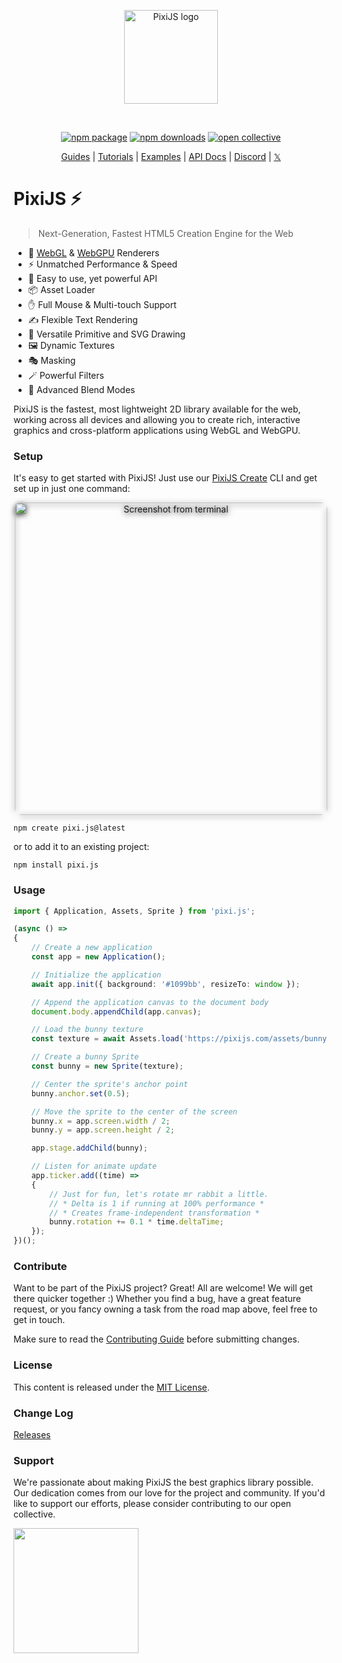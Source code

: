 <p align="center">
  <a href="https://pixijs.com" target="_blank" rel="noopener noreferrer">
    <img height="150" src="https://files.pixijs.download/branding/pixijs-logo-transparent-dark.svg?v=1" alt="PixiJS logo">
  </a>
</p>
<br/>
<p align="center">
  <a href="https://npmjs.com/package/pixi.js"><img src="https://img.shields.io/npm/v/pixi.js.svg" alt="npm package"></a>
  <a href="https://npmjs.com/package/pixi.js"><img src="https://img.shields.io/npm/dm/pixi.js" alt="npm downloads"></a>
  <a href="https://opencollective.com/pixijs"><img src="https://opencollective.com/pixijs/tiers/badge.svg" alt="open collective"></a>
</p>
<p align="center">
 <a href="https://pixijs.com/8.x/guides">Guides</a> | <a href="https://pixijs.com/8.x/tutorials">Tutorials</a> | <a href="https://pixijs.com/8.x/examples">Examples</a> | <a href="https://pixijs.download/release/docs/index.html">API Docs</a> | <a href="https://discord.gg/QrnxmQUPGV">Discord</a> | <a href="https://x.com/pixijs">𝕏</a>
</p>

# PixiJS ⚡️
> Next-Generation, Fastest HTML5 Creation Engine for the Web

- 🚀 [WebGL](https://en.wikipedia.org/wiki/WebGL) & [WebGPU](https://en.wikipedia.org/wiki/WebGPU) Renderers
- ⚡️ Unmatched Performance & Speed
- 🎨 Easy to use, yet powerful API
- 📦 Asset Loader
- ✋ Full Mouse & Multi-touch Support
- ✍️ Flexible Text Rendering
- 📐 Versatile Primitive and SVG Drawing
- 🖼️ Dynamic Textures
- 🎭 Masking
- 🪄 Powerful Filters
- 🌈 Advanced Blend Modes

PixiJS is the fastest, most lightweight 2D library available for the web, working
across all devices and allowing you to create rich, interactive graphics and cross-platform applications using WebGL and WebGPU.

### Setup

It's easy to get started with PixiJS! Just use our [PixiJS Create](https://pixijs.io/create-pixi/) CLI and get set up in just one command:

<p align="center">
  <img width="500" style="border-radius: 10px; filter: drop-shadow(0px 2px 5px #000);;" alt="Screenshot from terminal" src="https://pixijs.io/create-pixi/img/demo.gif">
</p>

```
npm create pixi.js@latest
```
or to add it to an existing project:

```
npm install pixi.js
```

### Usage
```typescript
import { Application, Assets, Sprite } from 'pixi.js';

(async () =>
{
    // Create a new application
    const app = new Application();

    // Initialize the application
    await app.init({ background: '#1099bb', resizeTo: window });

    // Append the application canvas to the document body
    document.body.appendChild(app.canvas);

    // Load the bunny texture
    const texture = await Assets.load('https://pixijs.com/assets/bunny.png');

    // Create a bunny Sprite
    const bunny = new Sprite(texture);

    // Center the sprite's anchor point
    bunny.anchor.set(0.5);

    // Move the sprite to the center of the screen
    bunny.x = app.screen.width / 2;
    bunny.y = app.screen.height / 2;

    app.stage.addChild(bunny);

    // Listen for animate update
    app.ticker.add((time) =>
    {
        // Just for fun, let's rotate mr rabbit a little.
        // * Delta is 1 if running at 100% performance *
        // * Creates frame-independent transformation *
        bunny.rotation += 0.1 * time.deltaTime;
    });
})();
```
### Contribute

Want to be part of the PixiJS project? Great! All are welcome! We will get there quicker
together :) Whether you find a bug, have a great feature request, or you fancy owning a task
from the road map above, feel free to get in touch.

Make sure to read the [Contributing Guide](.github/CONTRIBUTING.md)
before submitting changes.

### License

This content is released under the [MIT License](http://opensource.org/licenses/MIT).

### Change Log
[Releases](https://github.com/pixijs/pixijs/releases)

### Support
We're passionate about making PixiJS the best graphics library possible. Our dedication comes from our love for the project and community. If you'd like to support our efforts, please consider contributing to our open collective.
<div>
  <a href="https://opencollective.com/pixijs" target="_blank">
    <img src="https://opencollective.com/pixijs/donate/button@2x.png?color=blue" width=200 />
  </a>
</div>
